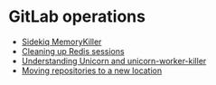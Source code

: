 # GitLab operations

- [Sidekiq MemoryKiller](operations/sidekiq_memory_killer.md)
- [Cleaning up Redis sessions](operations/cleaning_up_redis_sessions.md)
- [Understanding Unicorn and unicorn-worker-killer](operations/unicorn.md)
- [Moving repositories to a new location](operations/moving_repositories.md)
